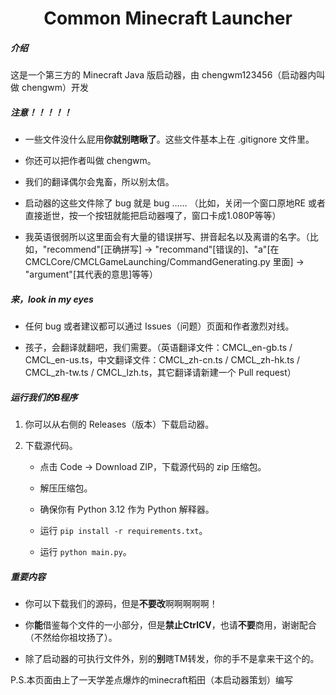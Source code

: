 <h1 align="center">Common Minecraft Launcher</h1>
<h5>介绍</h5>

这是一个第三方的 Minecraft Java 版启动器，由 chengwm123456（启动器内叫做 chengwm）开发

<h5>注意！！！！！</h5>

- 一些文件没什么屁用**你就别瞎瞅了**。这些文件基本上在 .gitignore 文件里。

- 你还可以把作者叫做 chengwm。

- 我们的翻译偶尔会鬼畜，所以别太信。

- 启动器的这些文件除了 bug 就是 bug …… （比如，关闭一个窗口原地RE 或者直接逝世，按一个按钮就能把启动器嘎了，窗口卡成1.080P等等）

- 我英语很弱所以这里面会有大量的错误拼写、拼音起名以及离谱的名字。（比如，"recommend"[正确拼写] -> "recommand"[错误的]、"a"[在 CMCLCore/CMCLGameLaunching/CommandGenerating.py 里面] -> "argument"[其代表的意思]等等）
  
<h5>来，look in my eyes</h5>

- 任何 bug 或者建议都可以通过 Issues（问题）页面和作者激烈对线。

- 孩子，会翻译就翻吧，我们需要。（英语翻译文件：CMCL_en-gb.ts / CMCL_en-us.ts，中文翻译文件：CMCL_zh-cn.ts / CMCL_zh-hk.ts / CMCL_zh-tw.ts / CMCL_lzh.ts，其它翻译请新建一个 Pull request）

<h5>运行我们的B程序</h5>

1. 你可以从右侧的 Releases（版本）下载启动器。

2. 下载源代码。
   - 点击 Code -> Download ZIP，下载源代码的 zip 压缩包。

   - 解压压缩包。

   - 确保你有 Python 3.12 作为 Python 解释器。

   - 运行 `pip install -r requirements.txt`。

   - 运行 `python main.py`。

<h5>重要内容</h5>

- 你可以下载我们的源码，但是**不要改**啊啊啊啊啊！

- 你**能**借鉴每个文件的一小部分，但是**禁止CtrlCV**，也请**不要**商用，谢谢配合（不然给你祖坟扬了）。

- 除了启动器的可执行文件外，别的**别**瞎TM转发，你的手不是拿来干这个的。


P.S.本页面由上了一天学差点爆炸的minecraft稻田（本启动器策划）编写
